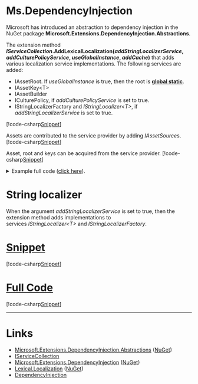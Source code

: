 ﻿# Ms.DependencyInjection
Microsoft has introduced an abstraction to dependency injection in the NuGet package **Microsoft.Extensions.DependencyInjection.Abstractions**.

The extension method **<i>IServiceCollection</i>.AddLexicalLocalization(*addStringLocalizerService*, *addCulturePolicyService*, *useGlobalInstance*, *addCache*)** 
that adds various localization service implementations. The following services are added:
* IAssetRoot. If *useGlobalInstance* is true, then the root is **[global static](../IAssetRoot#global-static-root)**.
* IAssetKey&lt;T&gt;
* IAssetBuilder
* ICulturePolicy, if *addCulturePolicyService* is set to true.
* IStringLocalizerFactory and *IStringLocalizer&lt;T&gt;*, if *addStringLocalizerService* is set to true.

[!code-csharp[Snippet](Example0.cs#Snippet_1)]

Assets are contributed to the service provider by adding *IAssetSource*s.
[!code-csharp[Snippet](Example0.cs#Snippet_2)]

Asset, root and keys can be acquired from the service provider.
[!code-csharp[Snippet](Example0.cs#Snippet_3)]

<details><summary>Example full code (<u>click here</u>).</summary>[!code-csharp[Snippet](Example1.cs)]</details>

# String localizer
When the argument *addStringLocalizerService* is set to true, then the extension method adds implementations to  
services *IStringLocalizer&lt;T&gt;* and *IStringLocalizerFactory*.
# [Snippet](#tab/snippet-2)
[!code-csharp[Snippet](Example2.cs#Snippet)]
# [Full Code](#tab/full-2)
[!code-csharp[Snippet](Example2.cs)]
***

# Links
* [Microsoft.Extensions.DependencyInjection.Abstractions](https://github.com/aspnet/Extensions/tree/master/src/DependencyInjection/DI.Abstractions/src) ([NuGet](https://www.nuget.org/packages/Microsoft.Extensions.DependencyInjection.Abstractions/))
 * [IServiceCollection](https://github.com/aspnet/Extensions/blob/master/src/DependencyInjection/DI.Abstractions/src/IServiceCollection.cs)
* [Microsoft.Extensions.DependencyInjection](https://github.com/aspnet/Extensions/tree/master/src/DependencyInjection/DI/src) ([NuGet](https://www.nuget.org/packages/Microsoft.Extensions.DependencyInjection/))
* [Lexical.Localization](https://github.com/tagcode/Lexical.Localization/tree/master/Lexical.Localization) ([NuGet](https://www.nuget.org/packages/Lexical.Localization/))
 * [DependencyInjection](https://github.com/tagcode/Lexical.Localization/blob/master/Lexical.Localization/Ms.Extensions/DependencyInjection.cs)

